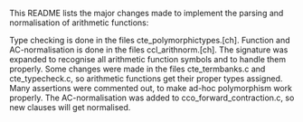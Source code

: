 This README lists the major changes made to implement the parsing and normalisation of arithmetic functions:

Type checking is done in the files cte_polymorphictypes.[ch].
Function and AC-normalisation is done in the files ccl_arithnorm.[ch].
The signature was expanded to recognise all arithmetic function symbols and to handle them properly.
Some changes were made in the files cte_termbanks.c and cte_typecheck.c, so arithmetic functions get their proper types assigned.
Many assertions were commented out, to make ad-hoc polymorphism work properly.
The AC-normalisation was added to cco_forward_contraction.c, so new clauses will get normalised.
